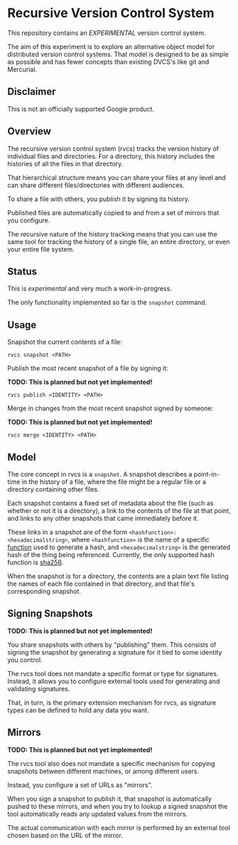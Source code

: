# Recursive Version Control System

This repository contains an *EXPERIMENTAL* version control system.

The aim of this experiment is to explore an alternative object model for
distributed version control systems. That model is designed to be as simple
as possible and has fewer concepts than existing DVCS's like git and Mercurial.

## Disclaimer

This is not an officially supported Google product.

## Overview

The recursive version control system (rvcs) tracks the version history of
individual files and directories. For a directory, this history includes the
histories of all the files in that directory.

That hierarchical structure means you can share your files at any level
and can share different files/directories with different audiences.

To share a file with others, you publish it by signing its history.

Published files are automatically copied to and from a set of mirrors that
you configure.

The recursive nature of the history tracking means that you can use the same
tool for tracking the history of a single file, an entire directory, or even
your entire file system.

## Status

This is *experimental* and very much a work-in-progress.

The only functionality implemented so far is the `snapshot` command.

## Usage

Snapshot the current contents of a file:

```shell
rvcs snapshot <PATH>
```

Publish the most recent snapshot of a file by signing it:

**TODO: This is planned but not yet implemented!**

```shell
rvcs publish <IDENTITY> <PATH>
```

Merge in changes from the most recent snapshot signed by someone:

**TODO: This is planned but not yet implemented!**

```shell
rvcs merge <IDENTITY> <PATH>
```

## Model

The core concept in rvcs is a `snapshot`. A snapshot describes a point-in-time
in the history of a file, where the file might be a regular file or a directory
containing other files.

Each snapshot contains a fixed set of metadata about the file (such as whether
or not it is a directory), a link to the contents of the file at that point,
and links to any other snapshots that came immediately before it.

These links in a snapshot are of the form `<hashfunction>:<hexadecimalstring>`,
where `<hashfunction>` is the name of a specific
[function](https://en.wikipedia.org/wiki/Hash_function) used to generate
a hash, and `<hexadecimalstring>` is the generated hash of the thing being
referenced. Currently, the only supported hash function is
[sha256](https://en.wikipedia.org/wiki/SHA-2).

When the snapshot is for a directory, the contents are a plain text file
listing the names of each file contained in that directory, and that file's
corresponding snapshot.

## Signing Snapshots

**TODO: This is planned but not yet implemented!**

You share snapshots with others by "publishing" them. This consists of signing
the snapshot by generating a signature for it tied to some identity you
control.

The rvcs tool does not mandate a specific format or type for signatures.
Instead, it allows you to configure external tools used for generating and
validating signatures.

That, in turn, is the primary extension mechanism for rvcs, as signature
types can be defined to hold any data you want.

## Mirrors

**TODO: This is planned but not yet implemented!**

The rvcs tool also does not mandate a specific mechanism for copying snapshots
between different machines, or among different users.

Instead, you configure a set of URLs as "mirrors".

When you sign a snapshot to publish it, that snapshot is automatically pushed
to these mirrors, and when you try to lookup a signed snapshot the tool
automatically reads any updated values from the mirrors.

The actual communication with each mirror is performed by an external tool
chosen based on the URL of the mirror.

